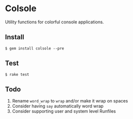 Colsole
=======

Utility functions for colorful console applications.

## Install

	$ gem install colsole --pre

## Test

	$ rake test

## Todo

1. Rename `word_wrap` to `wrap` and/or make it wrap on spaces
2. Consider having `say` automatically word wrap
3. Consider supporting user and system level Runfiles